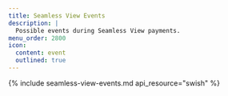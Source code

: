 ```yaml
---
title: Seamless View Events
description: |
  Possible events during Seamless View payments.
menu_order: 2800
icon:
  content: event
  outlined: true
---
```


{% include seamless-view-events.md api_resource="swish" %}

